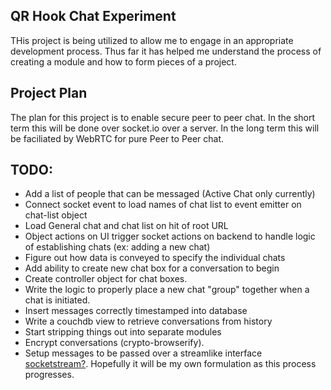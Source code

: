 QR Hook Chat Experiment
-----------------------

THis project is being utilized to allow me to engage in an appropriate
development process. Thus far it has helped me understand the process of
creating a module and how to form pieces of a project.

## Project Plan

The plan for this project is to enable secure peer to peer chat. In the short
term this will be done over socket.io over a server. In the long term this will
be faciliated by WebRTC for pure Peer to Peer chat.

## TODO:

- Add a list of people that can be messaged (Active Chat only currently)
- Connect socket event to load names of chat list to event emitter on chat-list
  object
- Load General chat and chat list on hit of root URL
- Object actions on UI trigger socket actions on backend to handle logic of
  establishing chats (ex: adding a new chat)
- Figure out how data is conveyed to specify the individual chats
- Add ability to create new chat box for a conversation to begin
- Create controller object for chat boxes.
- Write the logic to properly place a new chat "group" together when a chat is
  initiated.
- Insert messages correctly timestamped into database
- Write a couchdb view to retrieve conversations from history
- Start stripping things out into separate modules
- Encrypt conversations (crypto-browserify).
- Setup messages to be passed over a streamlike interface
  [socketstream?][socketstream]. Hopefully it will be my own formulation as this
  process progresses.


[socketstream]: https://github.com/socketstream/socketstream-0.4

